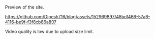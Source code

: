 Preview of the site.

https://github.com/Dipesh716/blog/assets/152969897/48bdf466-57a6-4116-be9f-f3f8cb86a807

Video quality is low due to upload size limit.

